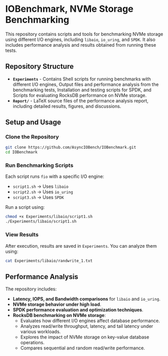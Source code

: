 # IOBenchmark, NVMe Storage Benchmarking

This repository contains scripts and tools for benchmarking NVMe storage using different I/O engines, including `libaio`, `io_uring`, and `SPDK`. It also includes performance analysis and results obtained from running these tests.

## Repository Structure
- **`Experiments`** - Contains Shell scripts for running benchmarks with different I/O engines, Output files and performance analysis from the benchmarking tests, Installation and testing scripts for SPDK, and Scripts for evaluating RocksDB performance on NVMe storage.
- **`Report/`** - LaTeX source files of the performance analysis report, including detailed results, figures, and discussions.

## Setup and Usage

### Clone the Repository
```bash
git clone https://github.com/AsyncIOBench/IOBenchmark.git
cd IOBenchmark
```

### Run Benchmarking Scripts
Each script runs `fio` with a specific I/O engine:
- `script1.sh` → Uses `libaio`
- `script2.sh` → Uses `io_uring`
- `script3.sh` → Uses `SPDK`

Run a script using:
```bash
chmod +x Experiments/libaio/script1.sh
./Experiments/libaio/script1.sh
```

### View Results
After execution, results are saved in `Experiments`. You can analyze them using:
```bash
cat Experiments/libaio/randwrite_1.txt
```

## Performance Analysis
The repository includes:
- **Latency, IOPS, and Bandwidth comparisons** for `libaio` and `io_uring`.
- **NVMe storage behavior under high load**.
- **SPDK performance evaluation and optimization techniques**.
- **RocksDB benchmarking on NVMe storage**: 
  - Evaluates how different I/O engines affect database performance.
  - Analyzes read/write throughput, latency, and tail latency under various workloads.
  - Explores the impact of NVMe storage on key-value database operations.
  - Compares sequential and random read/write performance.